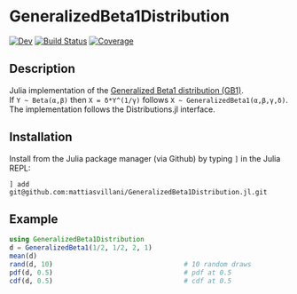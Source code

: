 # GeneralizedBeta1Distribution

[![Dev](https://img.shields.io/badge/docs-dev-blue.svg)](https://mattiasvillani.github.io/GeneralizedBeta1Distribution.jl/dev/home/) 
[![Build Status](https://github.com/mattiasvillani/GeneralizedBeta1Distribution.jl/actions/workflows/CI.yml/badge.svg?branch=main)](https://github.com/mattiasvillani/GeneralizedBeta1Distribution.jl/actions/workflows/CI.yml?query=branch%3Amain)
[![Coverage](https://codecov.io/gh/mattiasvillani/GeneralizedBeta1Distribution.jl/branch/main/graph/badge.svg)](https://codecov.io/gh/mattiasvillani/GeneralizedBeta1Distribution.jl)

## Description

Julia implementation of the [Generalized Beta1 distribution (GB1)](https://en.wikipedia.org/wiki/Generalized_logistic_distribution#Type_IV).<br>If `Y ~ Beta(α,β)` then `X = δ*Y^(1/γ)` follows `X ~ GeneralizedBeta1(α,β,γ,δ)`.<br>The implementation follows the Distributions.jl interface.

## Installation
Install from the Julia package manager (via Github) by typing `]` in the Julia REPL:
```
] add git@github.com:mattiasvillani/GeneralizedBeta1Distribution.jl.git
```

## Example
```julia
using GeneralizedBeta1Distribution
d = GeneralizedBeta1(1/2, 1/2, 2, 1)
mean(d)    
rand(d, 10)                                 # 10 random draws
pdf(d, 0.5)                                 # pdf at 0.5
cdf(d, 0.5)                                 # cdf at 0.5
```